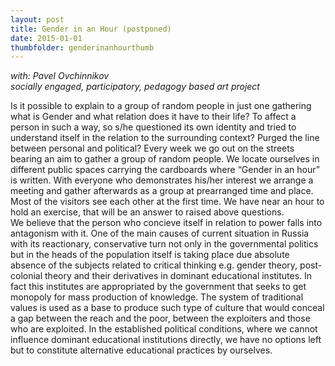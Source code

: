 ```yaml
---
layout: post
title: Gender in an Hour (postponed)
date: 2015-01-01
thumbfolder: genderinanhourthumb
---
```

*with: Pavel Ovchinnikov    
socially engaged, participatory, pedagogy based art project*

Is it possible to explain to a group of random people in just one gathering what is Gender and what relation does it have to their life? To affect a person in such a way, so s/he questioned its own identity and tried to understand itself in the relation to the surrounding context? Purged the line between personal and political? Every week we go out on the streets bearing an aim to gather a group of random people. We locate ourselves in different public spaces carrying the cardboards where “Gender in an hour” is written. With everyone who demonstrates his/her interest we arrange a meeting and gather afterwards as a group at prearranged time and place. Most of the visitors see each other at the first time. We have near an hour to hold an exercise, that will be an answer to raised above questions.   
We believe that the person who concieve itself in relation to power falls into antagonism with it. One of the main causes of current situation in Russia with its reactionary, conservative turn not only in the governmental politics but in the heads of the population itself is taking place due absolute absence of the subjects related to critical thinking e.g. gender theory, post-colonial theory and their derivatives in dominant educational institutes. In fact this institutes are appropriated by the government that seeks to get monopoly for mass production of knowledge. The system of traditional values is used as a base to produce such type of culture that would conceal a gap between the reach and the poor, between the exploiters and those who are exploited. In the established political conditions, where we cannot influence dominant educational institutions directly, we have no options left but to constitute alternative educational practices by ourselves.

